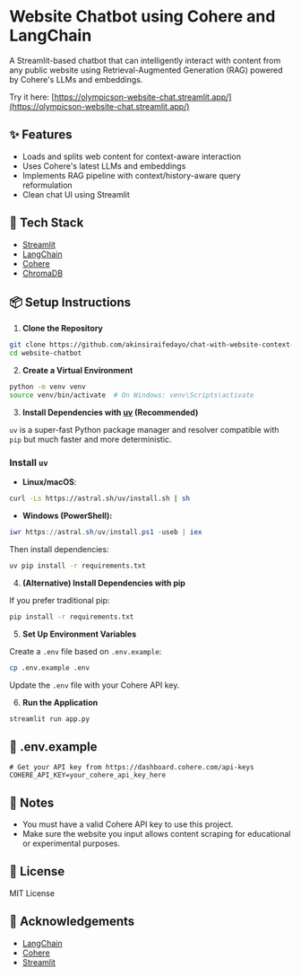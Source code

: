 # Website Chatbot using Cohere and LangChain

A Streamlit-based chatbot that can intelligently interact with content from any public website using Retrieval-Augmented Generation (RAG) powered by Cohere's LLMs and embeddings.

Try it here: [https://olympicson-website-chat.streamlit.app/](https://olympicson-website-chat.streamlit.app/)

## ✨ Features
- Loads and splits web content for context-aware interaction
- Uses Cohere's latest LLMs and embeddings
- Implements RAG pipeline with context/history-aware query reformulation
- Clean chat UI using Streamlit

## 🚀 Tech Stack
- [Streamlit](https://streamlit.io/)
- [LangChain](https://python.langchain.com/)
- [Cohere](https://cohere.com/)
- [ChromaDB](https://www.trychroma.com/)

## 📦 Setup Instructions

1. **Clone the Repository**

```bash
git clone https://github.com/akinsiraifedayo/chat-with-website-context-langchain/ website-chatbot
cd website-chatbot
```

2. **Create a Virtual Environment**

```bash
python -m venv venv
source venv/bin/activate  # On Windows: venv\Scripts\activate
```

3. **Install Dependencies with [uv](https://github.com/astral-sh/uv) (Recommended)**

`uv` is a super-fast Python package manager and resolver compatible with `pip` but much faster and more deterministic.

### Install `uv`

- **Linux/macOS**:
```bash
curl -Ls https://astral.sh/uv/install.sh | sh
```
- **Windows (PowerShell):**
```powershell
iwr https://astral.sh/uv/install.ps1 -useb | iex
```

Then install dependencies:
```bash
uv pip install -r requirements.txt
```

4. **(Alternative) Install Dependencies with pip**

If you prefer traditional pip:
```bash
pip install -r requirements.txt
```

5. **Set Up Environment Variables**

Create a `.env` file based on `.env.example`:

```bash
cp .env.example .env
```

Update the `.env` file with your Cohere API key.

6. **Run the Application**

```bash
streamlit run app.py
```

## 📁 .env.example
```env
# Get your API key from https://dashboard.cohere.com/api-keys
COHERE_API_KEY=your_cohere_api_key_here
```

## 🔐 Notes
- You must have a valid Cohere API key to use this project.
- Make sure the website you input allows content scraping for educational or experimental purposes.

## 📄 License
MIT License

## 🤝 Acknowledgements
- [LangChain](https://github.com/langchain-ai/langchain)
- [Cohere](https://cohere.com/)
- [Streamlit](https://streamlit.io/)
